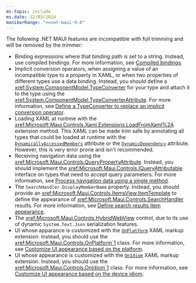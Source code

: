 ```yaml
---
ms.topic: include
ms.date: 12/03/2024
monikerRange: ">=net-maui-9.0"
---
```


The following .NET MAUI features are incompatible with full trimming and will be removed by the trimmer:

- Binding expressions where that binding path is set to a string. Instead, use compiled bindings. For more information, see [Compiled bindings](~/fundamentals/data-binding/compiled-bindings.md).
- Implicit conversion operators, when assigning a value of an incompatible type to a property in XAML, or when two properties of different types use a data binding. Instead, you should define a <xref:System.ComponentModel.TypeConverter> for your type and attach it to the type using the <xref:System.ComponentModel.TypeConverterAttribute>. For more information, see [Define a TypeConverter to replace an implicit conversion operator](~/deployment/trimming.md#define-a-typeconverter-to-replace-an-implicit-conversion-operator).
- Loading XAML at runtime with the <xref:Microsoft.Maui.Controls.Xaml.Extensions.LoadFromXaml%2A> extension method. This XAML can be made trim safe by annotating all types that could be loaded at runtime with the [`DynamicallyAccessedMembers`](xref:System.Diagnostics.CodeAnalysis.DynamicallyAccessedMembersAttribute) attribute or the [`DynamicDependency`](xref:System.Diagnostics.CodeAnalysis.DynamicDependencyAttribute) attribute. However, this is very error prone and isn't recommended.
- Receiving navigation data using the <xref:Microsoft.Maui.Controls.QueryPropertyAttribute>. Instead, you should implement the <xref:Microsoft.Maui.Controls.IQueryAttributable> interface on types that need to accept query parameters. For more information, see [Process navigation data using a single method](~/fundamentals/shell/navigation.md#process-navigation-data-using-a-single-method).
- The `SearchHandler.DisplayMemberName` property. Instead, you should provide an <xref:Microsoft.Maui.Controls.ItemsView.ItemTemplate> to define the appearance of <xref:Microsoft.Maui.Controls.SearchHandler> results. For more information, see [Define search results item appearance](~/fundamentals/shell/search.md#define-search-results-item-appearance).
- The <xref:Microsoft.Maui.Controls.HybridWebView> control, due to its use of dynamic `System.Text.Json` serialization features.
- UI whose apparance is customized with the [`OnPlatform`](xref:Microsoft.Maui.Controls.Xaml.OnPlatformExtension) XAML markup extension. Instead, you should use the <xref:Microsoft.Maui.Controls.OnPlatform`1> class. For more information, see [Customize UI appearance based on the platform](~/platform-integration/customize-ui-appearance.md#custom-ui-appearance-based-on-the-platform).
- UI whose appearance is customized with the [`OnIdiom`](xref:Microsoft.Maui.Controls.Xaml.OnIdiomExtension) XAML markup extension. Instead, you should use the <xref:Microsoft.Maui.Controls.OnIdiom`1> class. For more information, see [Customize UI appearance based on the device idiom](~/platform-integration/customize-ui-appearance.md#custom-ui-appearance-based-on-the-device-idiom).
